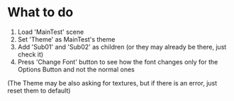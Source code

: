 # What to do
1) Load 'MainTest' scene
2) Set 'Theme' as MainTest's theme
3) Add 'Sub01' and 'Sub02' as children (or they may already be there, just check it)
4) Press 'Change Font' button to see how the font changes only for the Options Button and not the normal ones

(The Theme may be also asking for textures, but if there is an error, just reset them to default)
